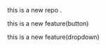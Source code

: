 <p>this is a new repo .</p>

<p>this is a new feature(button) </p>

<p>this is a new feature(dropdown) </p>

